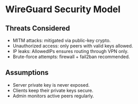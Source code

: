 # WireGuard Security Model

## Threats Considered
- MITM attacks: mitigated via public-key crypto.
- Unauthorized access: only peers with valid keys allowed.
- IP leaks: AllowedIPs ensures routing through VPN only.
- Brute-force attempts: firewall + fail2ban recommended.

## Assumptions
- Server private key is never exposed.
- Clients keep their private keys secure.
- Admin monitors active peers regularly.
